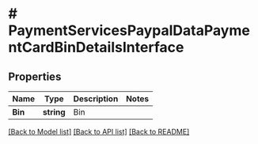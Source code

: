 # # PaymentServicesPaypalDataPaymentCardBinDetailsInterface


## Properties 


Name | Type | Description | Notes
------------ | ------------- | ------------- | -------------
**Bin**| **string** | Bin  |


[[Back to Model list]](../../README.md#models) [[Back to API list]](../../README.md#endpoints) [[Back to README]](../../README.md)

